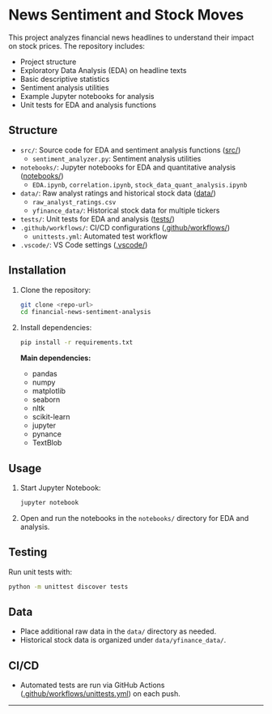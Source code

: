 # News Sentiment and Stock Moves 

This project analyzes financial news headlines to understand their impact on stock prices. The repository includes:

- Project structure
- Exploratory Data Analysis (EDA) on headline texts
- Basic descriptive statistics
- Sentiment analysis utilities
- Example Jupyter notebooks for analysis
- Unit tests for EDA and analysis functions

## Structure

- `src/`: Source code for EDA and sentiment analysis functions ([src/](src/))
    - `sentiment_analyzer.py`: Sentiment analysis utilities
- `notebooks/`: Jupyter notebooks for EDA and quantitative analysis ([notebooks/](notebooks/))
    - `EDA.ipynb`, `correlation.ipynb`, `stock_data_quant_analysis.ipynb`
- `data/`: Raw analyst ratings and historical stock data ([data/](data/))
    - `raw_analyst_ratings.csv`
    - `yfinance_data/`: Historical stock data for multiple tickers
- `tests/`: Unit tests for EDA and analysis ([tests/](tests/))
- `.github/workflows/`: CI/CD configurations ([.github/workflows/](.github/workflows/))
    - `unittests.yml`: Automated test workflow
- `.vscode/`: VS Code settings ([.vscode/](.vscode/))

## Installation

1. Clone the repository:
    ```sh
    git clone <repo-url>
    cd financial-news-sentiment-analysis
    ```

2. Install dependencies:
    ```sh
    pip install -r requirements.txt
    ```

    **Main dependencies:**
    - pandas
    - numpy
    - matplotlib
    - seaborn
    - nltk
    - scikit-learn
    - jupyter
    - pynance
    - TextBlob

## Usage

1. Start Jupyter Notebook:
    ```sh
    jupyter notebook
    ```
2. Open and run the notebooks in the `notebooks/` directory for EDA and analysis.

## Testing

Run unit tests with:
```sh
python -m unittest discover tests
```

## Data

- Place additional raw data in the `data/` directory as needed.
- Historical stock data is organized under `data/yfinance_data/`.

## CI/CD

- Automated tests are run via GitHub Actions ([.github/workflows/unittests.yml](.github/workflows/unittests.yml)) on each push.

---
